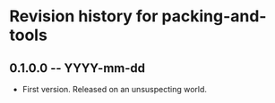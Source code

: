 # Revision history for packing-and-tools

## 0.1.0.0 -- YYYY-mm-dd

* First version. Released on an unsuspecting world.
